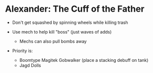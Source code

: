 # Alexander: The Cuff of the Father

- Don't get squashed by spinning wheels while killing trash

- Use mech to help kill "boss" (just waves of adds)
  - Mechs can also pull bombs away
- Priority is:
  - Boomtype Magitek Gobwalker (place a stacking debuff on tank)
  - Jagd Dolls
